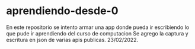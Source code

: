 # aprendiendo-desde-0

En este repositorio se intento armar una app donde pueda ir escribiendo lo que pude ir aprendiendo del curso de computacion 
Se  agrego la captura y escritura en json de varias apis publicas. 23/02/2022.


